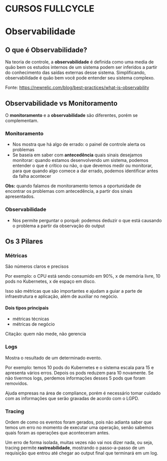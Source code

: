 # CURSOS FULLCYCLE
# Observabilidade
## O que é Observabilidade?
Na teoria de controle, a **observabilidade** é definida como uma media de quão bem os estudos internos de um sistema podem ser inferidos a partir do conhecimento das saídas externas desse sistema. Simplificando, observabilidade é quão bem você pode entender seu sistema complexo.

Fonte: https://newrelic.com/blog/best-practices/what-is-observability


## Observabilidade vs Monitoramento
O **monitoramento** e a **observabilidade** são diferentes, porém se complementam.


### Monitoramento
* Nos mostra que há algo de errado: o painel de controle alerta os problemas
* Se baseia em saber com **antecedência** quais sinais desejamos monitorar: quando estamos desenvolvendo um sistema, podemos entender o que é crítico ou não, o que devemos medir ou monitorar, para que quando algo comece a dar errado, podemos identificar antes da falha acontecer

**Obs:** quando falamos de monitoramento temos a oportunidade de encontrar os problemas com antecedência, a partir dos sinais apresentados.


### Observabilidade
* Nos permite perguntar o porquê: podemos deduzir o que está causando o problema a partir da observação do output


## Os 3 Pilares
### Métricas
São números claros e precisos

Por exemplo: o CPU está sendo consumido em 90%, x de memória livre, 10 pods no Kubernetes, x de espaço em disco.

Isso são métricas que são importantes e ajudam a guiar a parte de infraestrutura e aplicação, além de auxiliar no negócio.

#### Dois tipos principais
* métricas técnicas
* métricas de negócio

Citação: quem não mede, não gerencia


### Logs
Mostra o resultado de um determinado evento.

Por exemplo: temos 10 pods do Kubernetes e o sistema escala para 15 e apresenta vários erros. Depois os pods reduzem para 10 novamente. Se não tivermos logs, perdemos informações desses 5 pods que foram removidos.

Ajuda empresas na área de compliance, porém é necessário tomar cuidado com as informações que serão gravadas de acordo com o LGPD.


### Tracing
Ordem de como os eventos foram gerados, pois não adianta saber que temos um erro no momento de executar uma operação, senão sabemos quais foram as operações que aconteceram antes.

Um erro de forma isolada, muitas vezes não vai nos dizer nada, ou seja, tracing permite **rastreabilidade**, mostrando o passo-a-passo de um requisição que entrou até chegar ao output final que terminará em um log.









